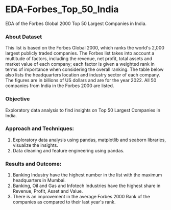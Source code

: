 # EDA-Forbes_Top_50_India
EDA of the Forbes Global 2000 Top 50 Largest Companies in India.

### About Dataset

This list is based on the Forbes Global 2000, which ranks the world's 2,000 largest publicly traded companies. The Forbes list takes into account a multitude of factors, including the revenue, net profit, total assets and market value of each company; each factor is given a weighted rank in terms of importance when considering the overall ranking. The table below also lists the headquarters location and industry sector of each company. The figures are in billions of US dollars and are for the year 2022. All 50 companies from India in the Forbes 2000 are listed.

### Objective 

Exploratory data analysis to find insights on Top 50 Largest Companies in India.

### Approach and Techniques:

1. Exploratory data analysis using pandas, matplotlib and seaborn libraries, visualize the insights.
2. Data cleaning and feature engineering using pandas.

### Results and Outcome:

1. Banking Industry have the highest number in the list with the maximum headquarters in Mumbai.
2. Banking, Oil and Gas and Infotech Industries have the highest share in Revenue, Profit, Asset and Value.
3. There is an improvement in the average Forbes 2000 Rank of the companies as compared to their last year's rank.
